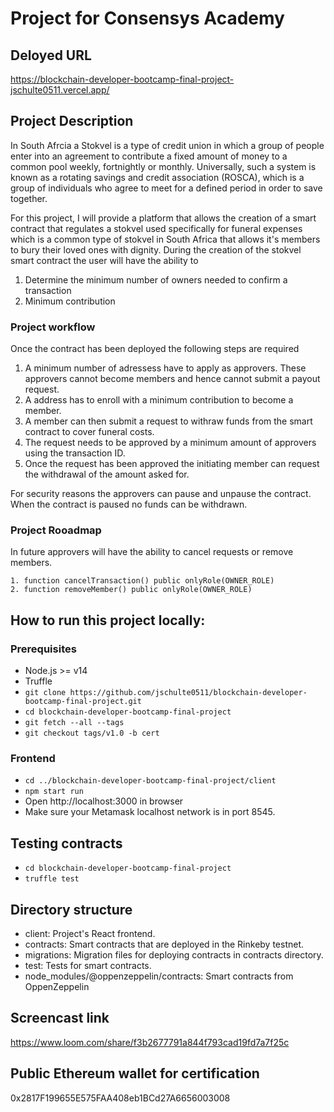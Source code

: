 # Project for Consensys Academy

## Deloyed URL
https://blockchain-developer-bootcamp-final-project-jschulte0511.vercel.app/

## Project Description

In South Afrcia a Stokvel is a type of credit union in which a group of people enter into an agreement to contribute a fixed amount of money to a common pool weekly, fortnightly or monthly. Universally, such a system is known as a rotating savings and credit association (ROSCA), which is a group of individuals who agree to meet for a defined period in order to save together. 

For this project, I will provide a platform that allows the creation of a smart contract that regulates a stokvel used specifically for funeral expenses which is a common type of stokvel in South Africa that allows it's members to bury their loved ones with dignity. During the creation of the stokvel smart contract the user will have the ability to 

1. Determine the minimum number of owners needed to confirm a transaction
2. Minimum contribution

### Project workflow

Once the contract has been deployed the following steps are required

1. A minimum number of adressess have to apply as approvers. These approvers cannot become members and hence cannot submit a payout request.
2. A address has to enroll with a minimum contribution to become a member.
3. A member can then submit a request to withraw funds from the smart contract to cover funeral costs.
4. The request needs to be approved by a minimum amount of approvers using the transaction ID.
5. Once the request has been approved the initiating member can request the withdrawal of the amount asked for.

For security reasons the approvers can pause and unpause the contract. When the contract is paused no funds can be withdrawn.

### Project Rooadmap

In future approvers will have the ability to cancel requests or remove members.

    1. function cancelTransaction() public onlyRole(OWNER_ROLE)
    2. function removeMember() public onlyRole(OWNER_ROLE)

## How to run this project locally:

### Prerequisites

- Node.js >= v14
- Truffle
- `git clone https://github.com/jschulte0511/blockchain-developer-bootcamp-final-project.git`
- `cd blockchain-developer-bootcamp-final-project`
- `git fetch --all --tags`
- `git checkout tags/v1.0 -b cert`

### Frontend

- `cd ../blockchain-developer-bootcamp-final-project/client`
- `npm start run`
- Open http://localhost:3000 in browser
- Make sure your Metamask localhost network is in port 8545.

## Testing contracts

- `cd blockchain-developer-bootcamp-final-project`
- `truffle test`

## Directory structure

- client: Project's React frontend.
- contracts: Smart contracts that are deployed in the Rinkeby testnet.
- migrations: Migration files for deploying contracts in contracts directory.
- test: Tests for smart contracts.
- node_modules/@oppenzeppelin/contracts: Smart contracts from OppenZeppelin

## Screencast link

https://www.loom.com/share/f3b2677791a844f793cad19fd7a7f25c

## Public Ethereum wallet for certification
0x2817F199655E575FAA408eb1BCd27A6656003008